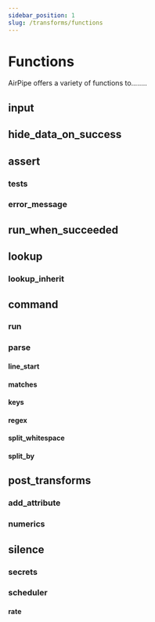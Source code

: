 ```yaml
---
sidebar_position: 1
slug: /transforms/functions
---
```


# Functions

AirPipe offers a variety of functions to........

## input

## hide_data_on_success

## assert

### tests

### error_message

## run_when_succeeded

## lookup

### lookup_inherit

## command

### run

### parse

#### line_start

#### matches

#### keys

#### regex

#### split_whitespace

#### split_by

## post_transforms

### add_attribute

### numerics

## silence

### secrets

### scheduler

#### rate

